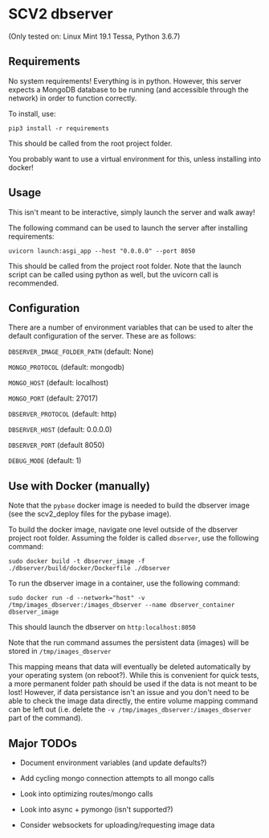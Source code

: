 # SCV2 dbserver

(Only tested on: Linux Mint 19.1 Tessa, Python 3.6.7)

## Requirements

No system requirements! Everything is in python. However, this server expects a MongoDB database to be running (and accessible through the network) in order to function correctly.

To install, use:

`pip3 install -r requirements`

This should be called from the root project folder. 

You probably want to use a virtual environment for this, unless installing into docker!

## Usage

This isn't meant to be interactive, simply launch the server and walk away! 

The following command can be used to launch the server after installing requirements:

`uvicorn launch:asgi_app --host "0.0.0.0" --port 8050`

This should be called from the project root folder. Note that the launch script can be called using python as well, but the uvicorn call is recommended.

## Configuration

There are a number of environment variables that can be used to alter the default configuration of the server. These are as follows:

`DBSERVER_IMAGE_FOLDER_PATH` (default: None)

`MONGO_PROTOCOL` (default: mongodb)

`MONGO_HOST` (default: localhost)

`MONGO_PORT` (default: 27017)

`DBSERVER_PROTOCOL` (default: http)

`DBSERVER_HOST` (default: 0.0.0.0)

`DBSERVER_PORT` (default 8050)

`DEBUG_MODE` (default: 1)



## Use with Docker (manually)

Note that the `pybase` docker image is needed to build the dbserver image (see the scv2_deploy files for the pybase image).

To build the docker image, navigate one level outside of the dbserver project root folder. Assuming the folder is called `dbserver`, use the following command:

`sudo docker build -t dbserver_image -f ./dbserver/build/docker/Dockerfile ./dbserver`

To run the dbserver image in a container, use the following command:

`sudo docker run -d --network="host" -v /tmp/images_dbserver:/images_dbserver --name dbserver_container dbserver_image`

This should launch the dbserver on `http:localhost:8050`

Note that the run command assumes the persistent data (images) will be stored in `/tmp/images_dbserver`

This  mapping means that data will eventually be deleted automatically by your operating system (on reboot?). While this is convenient for quick tests, a more permanent folder path should be used if the data is not meant to be lost! However, if data persistance isn't an issue and you don't need to be able to check the image data directly, the entire volume mapping command can be left out (i.e. delete the `-v /tmp/images_dbserver:/images_dbserver` part of the command).

## Major TODOs

- Document environment variables (and update defaults?)

- Add cycling mongo connection attempts to all mongo calls

- Look into optimizing routes/mongo calls

- Look into async + pymongo (isn't supported?)

- Consider websockets for uploading/requesting image data
